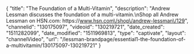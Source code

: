 {
    "title": "The Foundation of a Multi-Vitamin",
    "description": "Andrew Lessman discusses the foundation of a multi-vitamin.\nShop all Andrew Lessman on HSN.com: https:\/\/www.hsn.com\/shop\/andrew-lessman\/129",
    "channelid": "130175097",
    "videoid": "130219721",
    "date_created": "1511282099",
    "date_modified": "1511969813",
    "type": "captivate",
    "layout": "channelVideo",
    "url": "\/lessman-brandpage\/essential1-the-foundation-of-a-multivitamin\/130175097-130219721"
}